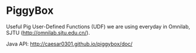 PiggyBox
==========

Useful Pig User-Defined Functions (UDF) we are using everyday in Omnilab, SJTU (http://omnilab.sjtu.edu.cn/).

Java API: http://caesar0301.github.io/piggybox/doc/
